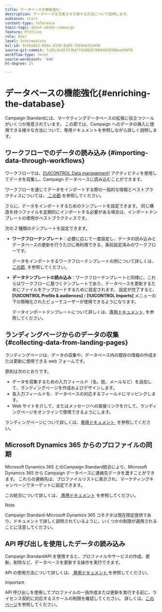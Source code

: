 ```yaml
---
title: データベースの機能強化
description: データベースを充実させる様々な方法について説明します。
audience: start
content-type: reference
topic-tags: about-adobe-campaign
feature: Profiles
role: User
level: Intermediate
exl-id: 9c55a8b3-034e-4319-8a88-7b59e83fa458
source-git-commit: fcb5c4a92f23bdffd1082b7b044b5859dead9d70
workflow-type: tm+mt
source-wordcount: '446'
ht-degree: 2%

---
```


# データベースの機能強化{#enriching-the-database}

Campaign Standardには、マーケティングデータベースの拡張に役立つツールがいくつか用意されています。 この節では、Campaign へのデータの挿入に使用できる様々な方法について、専用ドキュメントを参照しながら詳しく説明します。

## ワークフローでのデータの読み込み {#importing-data-through-workflows}

ワークフローでは、[[!UICONTROL Data management]](../../automating/using/about-data-management-activities.md) アクティビティを使用してデータを収集し、Campaign データベースに読み込むことができます。

ワークフローを通じてデータをインポートする際の一般的な情報とベストプラクティスについては、[&#x200B; この節 &#x200B;](../../automating/using/about-data-import-and-export.md) を参照してください。

さらに、データをインポートするためのテンプレートを設定できます。 同じ構造を持つファイルを定期的にインポートする必要がある場合は、インポートテンプレートの使用がベストプラクティスです。

次の 2 種類のテンプレートを設定できます。

* **ワークフローテンプレート**：必要に応じて一度設定し、データの読み込みとデータベースの更新を行うたびに再利用できる、事前設定済みのワークフローです。

  データをインポートするワークフローテンプレートの例について詳しくは、[&#x200B; この節 &#x200B;](../../automating/using/creating-import-workflow-templates.md) を参照してください。

* **データテンプレートの読み込み**：ワークフローテンプレートと同様に、これらはワークフローに基づくテンプレートであり、データベースを更新するためにファイルをアップロードするために設定されます。 設定が完了すると、**[!UICONTROL Profile & audiences]** / **[!UICONTROL Imports]** メニューの下の簡略化されたビューでユーザーが使用できるようになります。

  データインポートテンプレートについて詳しくは、[&#x200B; 専用ドキュメント &#x200B;](../../automating/using/importing-data-with-import-templates.md) を参照してください。

## ランディングページからのデータの収集 {#collecting-data-from-landing-pages}

ランディングページは、データの収集や、データベース内の既存の情報の作成または更新に使用できる web フォームです。

原則は次のとおりです。

* データを収集するための入力フィールド（名、姓、メールなど）を追加して、ランディングページを作成およびデザインします。
* 各入力フィールドを、データベースの対応するフィールドにマッピングします。
* Web サイトを介して、またはメッセージへの直接リンクを介して、ランディングページをオンラインで使用できるようにします。

ランディングページについて詳しくは、[&#x200B; 専用ドキュメント &#x200B;](../../channels/using/getting-started-with-landing-pages.md) を参照してください。

## Microsoft Dynamics 365 からのプロファイルの同期

Microsoft Dynamics 365 とのCampaign Standard統合により、Microsoft Dynamics 365 から Campaign データベースに連絡先データを渡すことができます。
これらの連絡先は、プロファイルリストに表示され、マーケティングキャンペーンでターゲットに設定できます。

この統合について詳しくは、[&#x200B; 専用ドキュメント &#x200B;](../../integrating/using/d365-acs-get-started.md) を参照してください。

>[!NOTE]
>
>Campaign Standard-Microsoft Dynamics 365 コネクタは現在限定提供であり、ドキュメントで詳しく説明されているように、いくつかの制限が適用されることに注意してください。

## API 呼び出しを使用したデータの読み込み

Campaign StandardAPI を使用すると、プロファイルやサービスの作成、更新、削除など、データベースを更新する操作を実行できます。

API の使用方法について詳しくは、[&#x200B; 専用ドキュメント &#x200B;](../../api/using/get-started-apis.md) を参照してください。

>[!IMPORTANT]
>
>API 呼び出しを使用してプロファイルの一括作成または更新を実行する前に、ライセンス契約に対応するスケールの制限を確認してください。 詳しくは、[このページ](https://helpx.adobe.com/jp/legal/product-descriptions/campaign-standard.html#ITInfrastructureResourcesbyActiveProfilesTiers)を参照してください。
